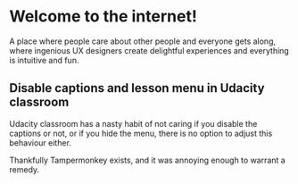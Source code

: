 # Welcome to the internet!

A place where people care about other people and everyone gets along, where ingenious UX
designers create delightful experiences and everything is intuitive and fun.

## Disable captions and lesson menu in Udacity classroom

Udacity classroom has a nasty habit of not caring if you disable the captions or not,
or if you hide the menu, there is no option to adjust this behaviour either.

Thankfully Tampermonkey exists, and it was annoying enough to warrant a remedy.
